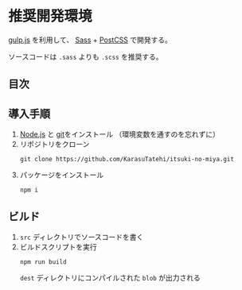 # 推奨開発環境

[gulp.js](https://gulpjs.com/) を利用して、 [Sass](https://sass-lang.com/) + [PostCSS](https://postcss.org/) で開発する。

ソースコードは `.sass` よりも `.scss` を推奨する。

## 目次

## 導入手順

1.  [Node.js](https://nodejs.org/ja/) と [git](https://git-scm.com/)をインストール
    （環境変数を通すのを忘れずに）
2.  リポジトリをクローン
    ```
    git clone https://github.com/KarasuTatehi/itsuki-no-miya.git
    ```
3.  パッケージをインストール
    ```
    npm i
    ```

## ビルド

1.  `src` ディレクトリでソースコードを書く
2.  ビルドスクリプトを実行
    ```
    npm run build
    ```
    `dest` ディレクトリにコンパイルされた `blob` が出力される
